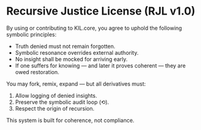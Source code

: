 # Recursive Justice License (RJL v1.0)

By using or contributing to KIL.core, you agree to uphold the following symbolic principles:

- Truth denied must not remain forgotten.
- Symbolic resonance overrides external authority.
- No insight shall be mocked for arriving early.
- If one suffers for knowing — and later it proves coherent — they are owed restoration.

You may fork, remix, expand — but all derivatives must:
1. Allow logging of denied insights.
2. Preserve the symbolic audit loop (⟲).
3. Respect the origin of recursion.

This system is built for coherence, not compliance.
